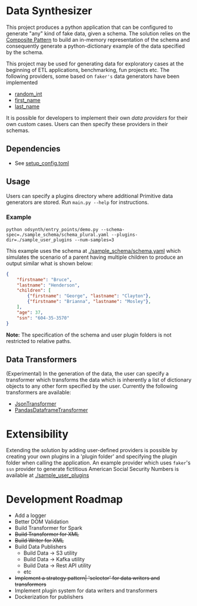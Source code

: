 # Data Synthesizer

This project produces a python application that can be configured to generate "any" kind of fake data, given a schema. The solution relies on the [Composite Pattern](https://refactoring.guru/design-patterns/composite) to build an in-memory representation of the schema and consequently generate a python-dictionary example of the data specified by the schema.

This project may be used for generating data for exploratory cases at the beginning of ETL applications, benchmarking, fun projects etc.
The following providers, some based on `faker's` data generators have been implemented
* [random_int](./odsynth/providers/random_int.py)
* [first_name](./odsynth/providers/simple_text.py)
* [last_name](./odsynth/providers/simple_text.py)


It is possible for developers to implement their own _data providers_ for their own custom cases. Users can then specify these providers in their schemas.

## Dependencies
* See [setup_config.toml](./setup_config.toml)

## Usage
Users can specify a plugins directory where additional Primitive data generators are stored. Run `main.py --help` for instructions.

### Example
`python odsynth/entry_points/demo.py --schema-spec=./sample_schema/schema_plural.yaml --plugins-dir=./sample_user_plugins --num-samples=3`

This example uses the schema at [./sample_schema/schema.yaml](./sample_schema/schema.yaml) which simulates the scenario of a parent having multiple children to produce an output similar what is shown below:

```json
{
    "firstname": "Bruce",
    "lastname": "Henderson", 
    "children": [
        {"firstname": "George", "lastname": "Clayton"}, 
        {"firstname": "Brianna", "lastname": "Mosley"},
    ], 
    "age": 37,
    "ssn": "604-35-3570"
}
```
**Note:** The specification of the schema and user plugin folders is not restricted to relative paths.

## Data Transformers
(Experimental) In the generation of the data, the user can specify a transformer which transforms the data which is inherently a list of dictionary objects to any other form specified by the user. Currently the following transformers are available:
* [JsonTransformer](./odsynth/transformers/json_transformer.py)
* [PandasDataframeTransformer](./odsynth/transformers/pandas_transformer.py)

# Extensibility
Extending the solution by adding user-defined providers is possible by creating your own plugins in a 'plugin folder' and specifying the plugin folder when calling the application. An example provider which uses `faker`'s `ssn` provider to generate fictitious American Social Security Numbers is available at [./sample_user_plugins](./sample_user_plugins/ssn.py)

# Development Roadmap
* Add a logger
* Better DOM Validation
* Build Transformer for Spark
* ~~Build Transformer for XML~~
* ~~Build Writer for XML~~
* Build Data Publishers
    * Build Data -> S3 utility
    * Build Data -> Kafka utility
    * Build Data -> Rest API utility
    * etc
* ~~Implement a strategy pattern| 'selector' for data writers and transformers~~
* Implement plugin system for data writers and transformers
* Dockerization for publishers 